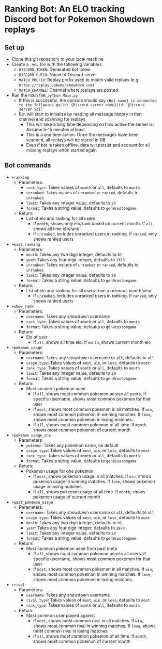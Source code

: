 # Ranking Bot: An ELO tracking Discord bot for Pokemon Showdown replays

## Set up
- Clone this git repository to your local machine
- Create a `.env` file with the following variables:
  - `DISCORD_TOKEN`: Generated bot token
  - `DISCORD_GUILD`: Name of Discord server
  - `MATCH_PREFIX`: Replay prefix used to match valid replays (e.g. `https://replay.pokemonshowdown.com`)
  - `MATCH_CHANNEL`: Channel where replays are posted
- Run the main file: `python Main.py`
  - If this is successful, the console should say `{Bot name} is connected to the following guild: {Discord server name}(id: {Discord server id})`
  - Bot will start to initialize by reading all message history in that channel and scanning for replays
    - This will take a long time depending on how active the server is; Assume 5-15 minutes at least
    - This is a one time action. Once the messages have been scanned, all replays will be stored in DB
    - Even if bot is taken offline, data will persist and account for all missing replays when started again
   
## Bot commands
- `+ranking`
  - Parameters:
    - `rank_type`: Takes values of `month` or `all`, defaults to `month`
    - `unranked`: Takes values of `unranked` or `ranked`, defaults to `unranked`
    - `limit`: Takes any integer value, defaults to `20`
    - `format`: Takes a string value, defaults to `gen9customgame`
  - Return:
    - List of elo and ranking for all users
      - If `month`, shows only elo/rank based on current month. If `all`, shows all time elo/rank
      - If `unranked`, includes unranked users in ranking. If `ranked`, only shows ranked users
- `+past_ranking`
  - Parameters:
    - `month`: Takes any two digit integer, defaults to `01`
    - `year`: Takes any four digit integer, defaults to `1970`
    - `unranked`: Takes values of `unranked` or `ranked`, defaults to `unranked`
    - `limit`: Takes any integer value, defaults to `20`
    - `format`: Takes a string value, defaults to `gen9customgame`
  - Return:
    - List of elo and ranking for all users from a previous month/year
      - If `unranked`, includes unranked users in ranking. If `ranked`, only shows ranked users
- `+show_rank`
  - Parameters:
    - `username`: Takes any showdown username
    - `rank_type`: Takes values of `month` or `all`, defaults to `month`
    - `format`: Takes a string value, defaults to `gen9customgame`
  - Return:
    - Elo of user
      - If `all`, shows all time elo. If `month`, shows current month elo
- `+pokemon_usage`
  - Parameters:
    - `username`: Takes any showdown username or `all`, defaults to `all`
    - `usage_type`: Takes values of `most`, `win`, or `lose`, defaults to `most`
    - `rank_type`: Takes values of `month` or `all`, defaults to `month`
    - `limit`: Takes any integer value, defaults to `20`
    - `format`: Takes a string value, defaults to `gen9customgame`
  - Return:
    - Most common pokemon used
      - If `all`, shows most common pokemon across all users. If specific username, shows most common pokemon for that user
      - If `most`, shows most common pokemon in all matches. If `win`, shows most common pokemon in winning matches. If `lose`, shows most common pokemon in losing matches.
      - If `all`, shows most common pokemon of all time. If `month`, shows most common pokemon of current month
- `+pokemon_usage_one`
  - Parameters:
    - `pokemon`: Takes any pokemon name, no default
    - `usage_type`: Takes values of `most`, `win`, or `lose`, defaults to `most`
    - `rank_type`: Takes values of `month` or `all`, defaults to `month`
    - `format`: Takes a string value, defaults to `gen9customgame`
  - Return:
    - Pokemon usage for one pokemon
      - If `most`, shows pokemon usage in all matches. If `win`, shows pokemon usage in winning matches. If `lose`, shows pokemon usage in losing matches.
      - If `all`, shows pokemon usage of all time. If `month`, shows pokemon usage of current month
- `+past_pokemon_usage`
  - Parameters:
    - `username`: Takes any showdown username or `all`, defaults to `all`
    - `usage_type`: Takes values of `most`, `win`, or `lose`, defaults to `most`
    - `month`: Takes any two digit integer, defaults to `01`
    - `year`: Takes any four digit integer, defaults to `1970`
    - `limit`: Takes any integer value, defaults to `20`
    - `format`: Takes a string value, defaults to `gen9customgame`
  - Return:
    - Most common pokemon used from past meta
      - If `all`, shows most common pokemon across all users. If specific username, shows most common pokemon for that user
      - If `most`, shows most common pokemon in all matches. If `win`, shows most common pokemon in winning matches. If `lose`, shows most common pokemon in losing matches.
- `+rival`
  - Parameters:
    - `username`: Takes any showdown username
    - `rival_type`: Takes values of `most`, `win`, or `lose`, defaults to `most`
    - `rank_type`: Takes values of `month` or `all`, defaults to `month`
  - Return:
    - Most common user played against
      - If `most`, shows most common rival in all matches. If `win`, shows most common rival in winning matches. If `lose`, shows most common rival in losing matches.
      - If `all`, shows most common pokemon of all time. If `month`, shows most common pokemon of current month
